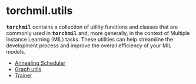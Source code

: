 # torchmil.utils

<tt><b>torchmil</b></tt> contains a collection of utility functions and classes that are commonly used in <tt><b>torchmil</b></tt> and, more generally, in the context of Multiple Instance Learning (MIL) tasks. These utilities can help streamline the development process and improve the overall efficiency of your MIL models.

- [Annealing Scheduler](annealing_scheduler.md)
- [Graph utils](graph_utils.md)
- [Trainer](trainer.md)
